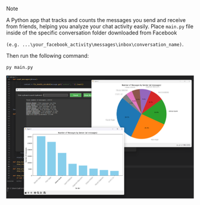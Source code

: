 > [!note]
> 
> A Python app that tracks and counts the messages you send and receive from friends, helping you analyze your chat activity easily. Place `main.py` file inside of the specific conversation folder downloaded from Facebook
>
> `(e.g. ...\your_facebook_activity\messages\inbox\conversation_name)`.
>
> Then run the following command: 
> 
> ```python
> py main.py
> ```

![Screenshot](./screenshot-1.png)
